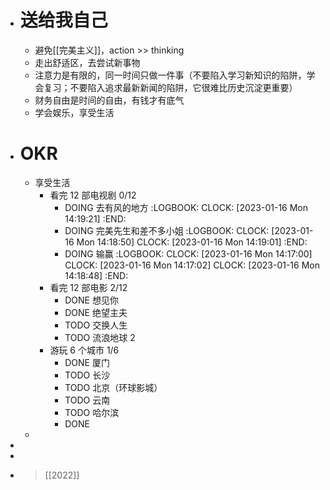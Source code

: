 - # 送给我自己
	- 避免[[完美主义]]，action >> thinking
	- 走出舒适区，去尝试新事物
	- 注意力是有限的，同一时间只做一件事（不要陷入学习新知识的陷阱，学会复习；不要陷入追求最新新闻的陷阱，它很难比历史沉淀更重要）
	- 财务自由是时间的自由，有钱才有底气
	- 学会娱乐，享受生活
- # OKR
	- 享受生活
		- 看完 12 部电视剧 0/12
			- DOING 去有风的地方
			  :LOGBOOK:
			  CLOCK: [2023-01-16 Mon 14:19:21]
			  :END:
			- DOING 完美先生和差不多小姐
			  :LOGBOOK:
			  CLOCK: [2023-01-16 Mon 14:18:50]
			  CLOCK: [2023-01-16 Mon 14:19:01]
			  :END:
			- DOING 输赢
			  :LOGBOOK:
			  CLOCK: [2023-01-16 Mon 14:17:00]
			  CLOCK: [2023-01-16 Mon 14:17:02]
			  CLOCK: [2023-01-16 Mon 14:18:48]
			  :END:
		- 看完 12 部电影 2/12
			- DONE 想见你
			- DONE 绝望主夫
			- TODO 交换人生
			- TODO 流浪地球 2
		- 游玩 6 个城市 1/6
			- DONE 厦门
			- TODO 长沙
			- TODO 北京（环球影城）
			- TODO 云南
			- TODO 哈尔滨
			- DONE
	-
-
-
- > [[2022]]